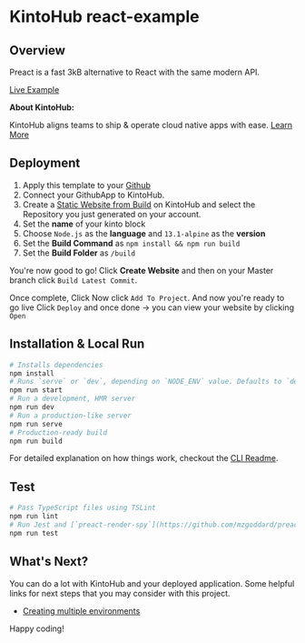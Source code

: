 # KintoHub react-example

## Overview
Preact is a fast 3kB alternative to React with the same modern API.

[Live Example](TODO)

__About KintoHub:__

KintoHub aligns teams to ship & operate cloud native apps with ease. [Learn More](https://www.kintohub.com)

## Deployment
1. Apply this template to your [Github](https://github.com/kintohub/preact-example/generate)
2. Connect your GithubApp to KintoHub.
3. Create a [Static Website from Build](https://docs.kintohub.com/docs/kintoblocks/websites) on KintoHub and select the Repository you just generated on your account.
4. Set the **name** of your kinto block
5. Choose `Node.js` as the **language** and `13.1-alpine` as the **version**
6. Set the **Build Command** as `npm install && npm run build`
7. Set the **Build Folder** as `/build`

You're now good to go! Click **Create Website** and then on your Master branch click `Build Latest Commit`.

Once complete, Click  Now click `Add To Project`.
And now you're ready to go live Click `Deploy` and once done -> you can view your website by clicking `Open`

## Installation & Local Run

``` bash
# Installs dependencies
npm install
# Runs `serve` or `dev`, depending on `NODE_ENV` value. Defaults to `dev server`
npm run start
# Run a development, HMR server
npm run dev
# Run a production-like server
npm run serve
# Production-ready build
npm run build
```

For detailed explanation on how things work, checkout the [CLI Readme](https://github.com/developit/preact-cli/blob/master/README.md).

## Test

```bash
# Pass TypeScript files using TSLint
npm run lint
# Run Jest and [`preact-render-spy`](https://github.com/mzgoddard/preact-render-spy) for your tests
npm run test
```

## What's Next?

You can do a lot with KintoHub and your deployed application. Some helpful links for next steps that you may consider with this project.

* [Creating multiple environments](https://docs.kintohub.com/docs/projects/environments)

Happy coding!